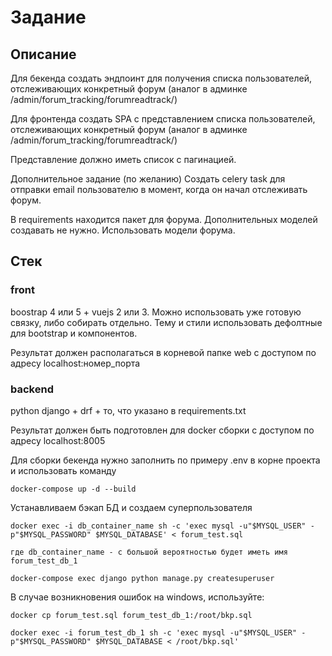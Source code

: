 # Задание

## Описание

Для бекенда создать эндпоинт для получения списка пользователей, отслеживающих конкретный форум (аналог в админке
/admin/forum_tracking/forumreadtrack/)

Для фронтенда создать SPA c представлением списка пользователей, отслеживающих конкретный форум (аналог в админке
/admin/forum_tracking/forumreadtrack/)

Представление должно иметь список с пагинацией.

Дополнительное задание (по желанию)
Создать celery task для отправки email пользователю в момент, когда он начал отслеживать форум.

В requirements находится пакет для форума. Дополнительных моделей создавать не нужно.
Использовать модели форума.

## Стек

### front

boostrap 4 или 5 + vuejs 2 или 3. Можно использовать уже готовую связку, либо собирать отдельно. Тему и стили
использовать дефолтные для bootstrap и компонентов.

Результат должен располагаться в корневой папке web с доступом по адресу localhost:номер_порта

### backend

python django + drf + то, что указано в requirements.txt

Результат должен быть подготовлен для docker сборки с доступом по адресу localhost:8005

Для сборки бекенда нужно заполнить по примеру .env в корне проекта и использовать команду

```
docker-compose up -d --build
```

Устанавливаем бэкап БД и создаем суперпользователя

```shell
docker exec -i db_container_name sh -c 'exec mysql -u"$MYSQL_USER" -p"$MYSQL_PASSWORD" $MYSQL_DATABASE' < forum_test.sql

где db_container_name - с большой вероятностью будет иметь имя forum_test_db_1

docker-compose exec django python manage.py createsuperuser
```

В случае возникновения ошибок на windows, используйте:
```shell
docker cp forum_test.sql forum_test_db_1:/root/bkp.sql

docker exec -i forum_test_db_1 sh -c 'exec mysql -u"$MYSQL_USER" -p"$MYSQL_PASSWORD" $MYSQL_DATABASE < /root/bkp.sql'
```
